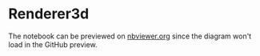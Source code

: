 # Renderer3d

The notebook can be previewed on [nbviewer.org](https://nbviewer.org/github/Pascal1414/Renderer3d/blob/main/src/main/notebook.ipynb) since the diagram won't load in the GitHub preview.
